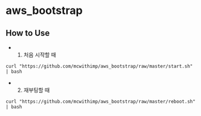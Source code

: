# aws_bootstrap
## How to Use

- 1. 처음 시작할 때

```
curl "https://github.com/mcwithimp/aws_bootstrap/raw/master/start.sh" | bash 
```

- 2. 재부팅할 때

```
curl "https://github.com/mcwithimp/aws_bootstrap/raw/master/reboot.sh" | bash 
```
